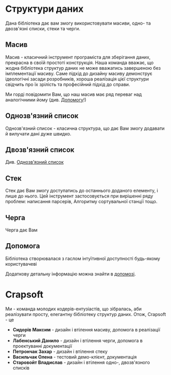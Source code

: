 # Структури даних

Дана бібліотека дає вам змогу використовувати масиви, одно- та двозв'язні списки, стеки та черги.

## Масив

Масив - класичний інструмент програміста для зберігання даних, прекрасна в своїй простоті конструкція. Наша команда вважає, що жодна бібліотека структур даних не може вважатись завершеною без імплементації масиву. Саме підхід до дизайну масиву демонструє ідеологічні засади розробників, хороша реалізація цієї структури свідчить про їх зрілість та професійний підхід до справи.

Ми горді повідомити Вам, що наш масив має ряд переваг над аналогічними йому (див. [Допомогу](https://github.com/Crapsoft/data-structures/blob/master/Help.md)!)

## Однозв'язний список

Однозв'язний список - класична структура, що дає Вам змогу додавати й вилучати дані дуже швидко.

## Двозв'язний список

Див. [Однозв'язний список](https://github.com/Crapsoft/data-structures/blob/master/README.md#Однозвязний-список)

## Стек

Стек дає Вам змогу доступатись до останнього доданого елементу, і лише до нього. Цей інструмент застосовується при вирішенні ряду проблем: написання парсерів, Алгоритму сортувальної станції тощо.

## Черга

Черга дає Вам

## Допомога

Бібліотека створювалася з гаслом інтуїтивної доступності будь-якому користувачеві

Додаткову детальну інформацію можна знайти в [допомозі](https://github.com/Crapsoft/data-structures/blob/master/Help.md).

# Crapsoft

Ми - команда молодих кодерів-ентузіастів, що зібралась, аби реалізувати просту, елегантну бібліотеку структур даних. Отож, Crapsoft - це
* **Сидорів Максим** - дизайн і втілення масиву, допомога в реалізації черги
* **Лабенський Данило** - дизайн і втілення черги, допомога в проектуванні документації
* **Петрончак Захар** - дизайн і втілення стеку
* **Васильчак Олена** - тестовий демо-клієнт, документація
* **Старовойт Владислав** - дизайн і втілення одно-, двозв'язного списків
